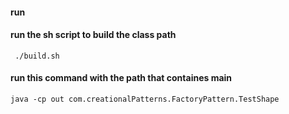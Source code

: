 #### run

#### run the sh script to build the class path

```
 ./build.sh
```

#### run this command with the path that containes main

```
java -cp out com.creationalPatterns.FactoryPattern.TestShape
```
